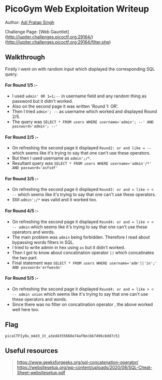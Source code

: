 # PicoGym Web Exploitation Writeup

Author: [Adi Pratap Singh](https://github.com/AdiPratapSingh) 

Challenge Page: [Web Gauntlet]
(http://jupiter.challenges.picoctf.org:29164/) 
(http://jupiter.challenges.picoctf.org:29164/filter.php)

## Walkthrough
Firstly I went on with random input which displayed the corresponding SQL query.

#### For Round 1/5 :-
- I used `admin' OR 1=1;--` in username field and any random thing as password but it didn't worked. 
- Also on the second page it was written 'Round 1: OR'. 
- Then I tried `admin'; --` as username which worked and displayed Round 2/5.
- The query was `SELECT * FROM users WHERE username='admin'; --' AND password='admin'; --'`

#### For Round 2/5 :-
- On refreshing  the second page it displayed `Round2: or and like = --` which seems like it's trying to say that one can't use these operators.
- But then I used username as `admin';/*`.
- Resultant query was `SELECT * FROM users WHERE username='admin'/*' AND password='asfsdf'`

#### For Round 3/5 :-
- On refreshing  the second page it displayed `Round3: or and = like > < --` which seems like it's trying to say that one can't use these operators.
- Still `admin';/*` was valid and it worked too.

#### For Round 4/5 :-
- On refreshing  the second page it displayed `Round4: or and = like > < -- admin` which seems like it's trying to say that one can't use these operators and words.
- The main problem was `admin` being forbidden. Therefore I read about bypassing words filters in SQL.
- I tried to write admin in hex using `as` but it didn't worked.
- Then I got to know about concatination operator `||` which concatinates the two part.
- Final statement was `SELECT * FROM users WHERE username='adm'||'in';' AND password='erfwesds'`

#### For Round 5/5 :-
- On refreshing  the second page it displayed `Round4: or and = like > < -- admin union` which seems like it's trying to say that one can't use these operators and words.
- Since there was no filter on concatination operator , the above worked well here too.

## Flag
`picoCTF{y0u_m4d3_1t_a3ed4355668e74af0ecbb7496c8dd7c5}`

## Useful resources 
> https://www.geeksforgeeks.org/sql-concatenation-operator/
> https://websitesetup.org/wp-content/uploads/2020/08/SQL-Cheat-Sheet-websitesetup.pdf